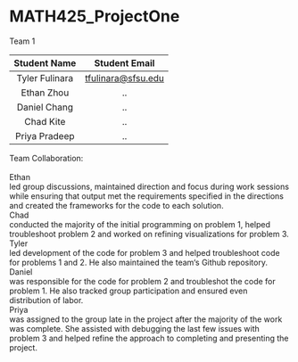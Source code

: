# MATH425_ProjectOne

Team 1

| Student Name   | Student Email          |
|    :---:       |     :---:              |
| Tyler Fulinara | tfulinara@sfsu.edu     |
| Ethan Zhou | ..     |
| Daniel Chang | ..     |
| Chad Kite | ..     |
| Priya Pradeep | ..     | 

Team Collaboration: <br >
<br > Ethan <br >
  led group discussions, maintained direction and focus during work sessions while ensuring that output met the requirements specified in the directions and created the  frameworks for the code to each solution. 
<br > Chad <br >
  conducted the majority of the initial programming on problem 1, helped troubleshoot problem 2 and worked on refining visualizations for problem 3.
<br > Tyler <br >
  led development of the code for problem 3 and helped troubleshoot code for problems 1 and 2. He also maintained the team‘s Github repository.
<br > Daniel <br >
  was responsible for the code for problem 2 and troubleshot the code for problem 1. He also tracked group participation and ensured even distribution of labor.
<br > Priya <br >
  was assigned to the group late in the project after the majority of the work was complete. She assisted with debugging the last few issues with problem 3 and helped refine the approach to completing and presenting the project.
